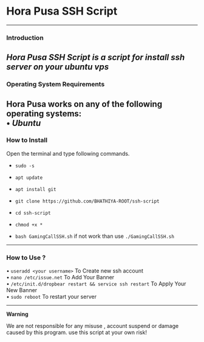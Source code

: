 
# Hora Pusa SSH Script

------------------------------------------------------------------------

### Introduction

*Hora Pusa SSH Script is a script for install ssh server on your ubuntu vps*
------------------------------------------------------------------------

### Operating System Requirements

Hora Pusa works on any of the following operating systems:<br>
• *Ubuntu* <br>
------------------------------------------------------------------------

### How to Install

Open the terminal and type following commands.

* `sudo -s`

* `apt update`

* `apt install git`

* `git clone https://github.com/BHATHIYA-ROOT/ssh-script`

* `cd ssh-script`

* `chmod +x *`

* `bash GamingCallSSH.sh` if not work than use `./GamingCallSSH.sh`

------------------------------------------------------------------------

### How to Use ?

• `useradd <your username>` To Create new ssh account
<br/>
• `nano /etc/issue.net` To Add Your Banner
<br/>
• `/etc/init.d/dropbear restart && service ssh restart` To Apply Your New Banner
<br/>
• `sudo reboot` To restart your server 
<br/>

------------------------------------------------------------------------

**Warning**

We are not responsible for any misuse , account suspend or damage caused by this program. use this script at your own risk!

